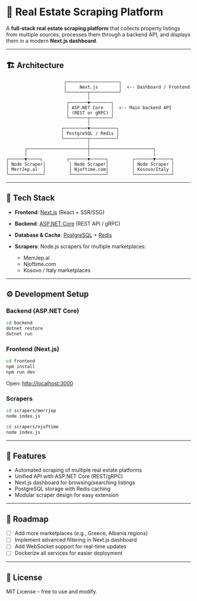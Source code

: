# 🏡 Real Estate Scraping Platform

A **full-stack real estate scraping platform** that collects property listings from multiple sources, processes them through a backend API, and displays them in a modern **Next.js dashboard**.

---

## 🏗️ Architecture

```
                      ┌────────────────────┐
                      │     Next.js        │  <-- Dashboard / Frontend
                      └────────┬───────────┘
                               │
                       ┌───────▼────────┐
                       │ ASP.NET Core   │  <-- Main backend API
                       │ (REST or gRPC) │
                       └───────┬────────┘
                               │
                     ┌─────────▼──────────┐
                     │ PostgreSQL / Redis │
                     └─────────┬──────────┘
                               │
       ┌───────────────────────┼────────────────────────┐
       │                       │                        │
┌──────▼─────┐         ┌───────▼──────┐         ┌───────▼──────┐
│ Node Scraper│         │ Node Scraper│         │ Node Scraper │
│ MerrJep.al  │         │ Njoftime.com│         │ Kosovo/Italy │
└─────────────┘         └─────────────┘         └──────────────┘
```

---

## 🔧 Tech Stack

* **Frontend**: [Next.js](https://nextjs.org/) (React + SSR/SSG)
* **Backend**: [ASP.NET Core](https://dotnet.microsoft.com/apps/aspnet) (REST API / gRPC)
* **Database & Cache**: [PostgreSQL](https://www.postgresql.org/) + [Redis](https://redis.io/)
* **Scrapers**: Node.js scrapers for multiple marketplaces:

  * MerrJep.al
  * Njoftime.com
  * Kosovo / Italy marketplaces

---

## ⚙️ Development Setup

### Backend (ASP.NET Core)

```bash
cd backend
dotnet restore
dotnet run
```

### Frontend (Next.js)

```bash
cd frontend
npm install
npm run dev
```

Open: [http://localhost:3000](http://localhost:3000)

### Scrapers

```bash
cd scrapers/merrjep
node index.js

cd scrapers/njoftime
node index.js
```

---

## 🚀 Features

* Automated scraping of multiple real estate platforms
* Unified API with ASP.NET Core (REST/gRPC)
* Next.js dashboard for browsing/searching listings
* PostgreSQL storage with Redis caching
* Modular scraper design for easy extension

---

## 📌 Roadmap

* [ ] Add more marketplaces (e.g., Greece, Albania regions)
* [ ] Implement advanced filtering in Next.js dashboard
* [ ] Add WebSocket support for real-time updates
* [ ] Dockerize all services for easier deployment

---

## 📄 License

MIT License – free to use and modify.
